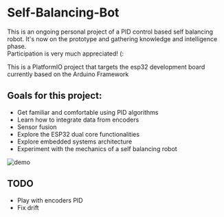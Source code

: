 # Self-Balancing-Bot

This is an ongoing personal project of a PID control based self balancing robot. It's now on the prototype and gathering knowledge and intelligence phase. <br>
Participation is very much appreciated! (:<br>

This is a PlatformIO project that targets the esp32 development board currently based on the Arduino Framework <br>

## Goals for this project:
  - Get familiar and comfortable using PID algorithms
  - Learn how to integrate data from encoders
  - Sensor fusion
  - Explore the ESP32 dual core functionalities
  - Explore embedded systems architecture
  - Experiment with the mechanics of a self balancing robot

![demo](assets/gifs/selfbalancingbot.gif)

## TODO
- Play with encoders PID
- Fix drift
